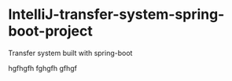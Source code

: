 # IntelliJ-transfer-system-spring-boot-project
Transfer system built with spring-boot

hgfhgfh
fghgfh
gfhgf
